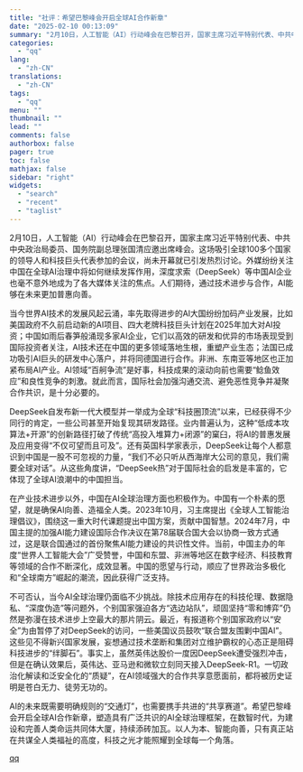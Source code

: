 ```yaml
---
title: "社评：希望巴黎峰会开启全球AI合作新章"
date: "2025-02-10 00:13:09"
summary: "2月10日，人工智能（AI）行动峰会在巴黎召开，国家主席习近平特别代表、中共中央政治局委员、国务院副..."
categories:
  - "qq"
lang:
  - "zh-CN"
translations:
  - "zh-CN"
tags:
  - "qq"
menu: ""
thumbnail: ""
lead: ""
comments: false
authorbox: false
pager: true
toc: false
mathjax: false
sidebar: "right"
widgets:
  - "search"
  - "recent"
  - "taglist"
---
```


2月10日，人工智能（AI）行动峰会在巴黎召开，国家主席习近平特别代表、中共中央政治局委员、国务院副总理张国清应邀出席峰会。这场吸引全球100多个国家的领导人和科技巨头代表参加的会议，尚未开幕就已引发热烈讨论。外媒纷纷关注中国在全球AI治理中将如何继续发挥作用，深度求索（DeepSeek）等中国AI企业也毫不意外地成为了各大媒体关注的焦点。人们期待，通过技术进步与合作，AI能够在未来更加普惠向善。

当今世界AI技术的发展风起云涌，率先取得进步的AI大国纷纷加码产业发展，比如美国政府不久前启动新的AI项目、四大老牌科技巨头计划在2025年加大对AI投资；中国如雨后春笋般涌现多家AI企业，它们以高效的研发和优异的市场表现受到国际投资者关注，AI技术还在中国的更多领域落地生根，重塑产业生态；法国已成功吸引AI巨头的研发中心落户，并将同德国进行合作。非洲、东南亚等地区也正加紧布局AI产业。AI领域“百舸争流”是好事，科技成果的滚动向前也需要“鲶鱼效应”和良性竞争的刺激。就此而言，国际社会加强沟通交流、避免恶性竞争并凝聚合作共识，是十分必要的。

DeepSeek自发布新一代大模型并一举成为全球“科技圈顶流”以来，已经获得不少同行的肯定，一些公司甚至开始复现其研发路径。业内普遍认为，这种“低成本攻算法+开源”的创新路径打破了传统“高投入堆算力+闭源”的窠臼，将AI的普惠发展及应用变得“不仅可望而且可及”。还有英国科学家表示，DeepSeek让每个人都意识到中国是一股不可忽视的力量，“我们不必只听从西海岸大公司的意见，我们需要全球对话”。从这些角度讲，“DeepSeek热”对于国际社会的启发是丰富的，它体现了全球AI浪潮中的中国担当。

在产业技术进步以外，中国在AI全球治理方面也积极作为。中国有一个朴素的愿望，就是确保AI向善、造福全人类。2023年10月，习主席提出《全球人工智能治理倡议》，围绕这一重大时代课题提出中国方案，贡献中国智慧。2024年7月，中国主提的加强AI能力建设国际合作决议在第78届联合国大会以协商一致方式通过，这是联合国通过的首份聚焦AI能力建设的共识性文件。当前，中国主办的年度“世界人工智能大会”广受赞誉，中国和东盟、非洲等地区在数字经济、科技教育等领域的合作不断深化，成效显著。中国的愿望与行动，顺应了世界政治多极化和“全球南方”崛起的潮流，因此获得广泛支持。

不可否认，当今AI全球治理仍面临不少挑战。除技术应用存在的科技伦理、数据隐私、“深度伪造”等问题外，个别国家强迫各方“选边站队”，顽固坚持“零和博弈”仍然是弥漫在技术进步上空最大的那片阴云。最近，有报道称个别国家政府以“安全”为由暂停了对DeepSeek的访问，一些美国议员鼓吹“联合盟友围剿中国AI”。这些见不得新兴国家发展，妄想通过技术垄断和集团对立维护霸权的心态正是阻碍科技进步的“绊脚石”。事实上，虽然英伟达股价一度因DeepSeek遭受强烈冲击，但是在确认效果后，英伟达、亚马逊和微软立刻同天接入DeepSeek-R1。一切政治化解读和泛安全化的“质疑”，在AI领域强大的合作共享意愿面前，都将被历史证明是苍白无力、徒劳无功的。

AI的未来既需要明确规则的“交通灯”，也需要携手共进的“共享赛道”。希望巴黎峰会开启全球AI合作新章，塑造具有广泛共识的AI全球治理框架，在数智时代，为建设和完善人类命运共同体大厦，持续添砖加瓦。以人为本、智能向善，只有真正站在共谋全人类福祉的高度，科技之光才能照耀到全球每一个角落。

[qq](https://new.qq.com/rain/a/20250210A0075X00)
